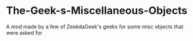 The-Geek-s-Miscellaneous-Objects
================================

A mod made by a few of ZeekdaGeek's geeks for some misc objects that were asked for
